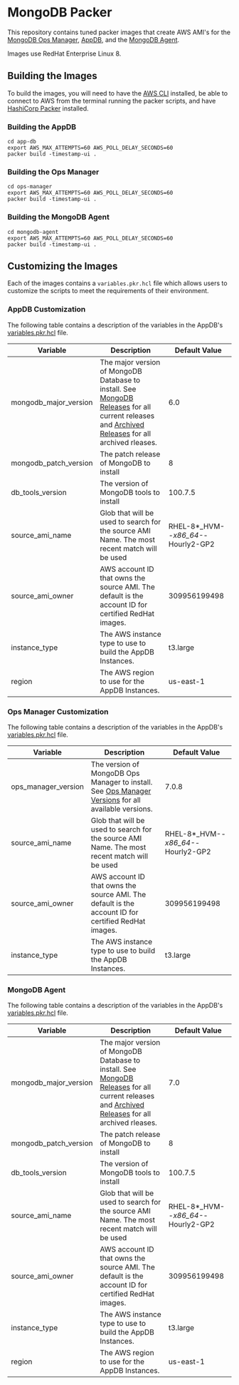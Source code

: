 # MongoDB Packer

This repository contains tuned packer images that create AWS AMI's for
the [MongoDB Ops Manager](https://www.mongodb.com/docs/ops-manager/current/), [AppDB](https://www.mongodb.com/docs/ops-manager/current/tutorial/prepare-backing-mongodb-instances/), and the [MongoDB Agent](https://www.mongodb.com/docs/ops-manager/current/tutorial/nav/mongodb-agent/).

Images use RedHat Enterprise Linux 8.

## Building the Images

To build the images, you will need to have the [AWS CLI](https://aws.amazon.com/cli/) installed, be able to connect to AWS from the terminal running the packer scripts, and have [HashiCorp Packer](https://www.packer.io) installed.

### Building the AppDB

```shell
cd app-db
export AWS_MAX_ATTEMPTS=60 AWS_POLL_DELAY_SECONDS=60
packer build -timestamp-ui .
```

### Building the Ops Manager

```shell
cd ops-manager
export AWS_MAX_ATTEMPTS=60 AWS_POLL_DELAY_SECONDS=60
packer build -timestamp-ui .
```

### Building the MongoDB Agent

```shell
cd mongodb-agent
export AWS_MAX_ATTEMPTS=60 AWS_POLL_DELAY_SECONDS=60
packer build -timestamp-ui .
```

## Customizing the Images

Each of the images contains a `variables.pkr.hcl` file which allows users to customize the scripts to meet the requirements of their environment.

### AppDB Customization

The following table contains a description of the variables in the AppDB's [variables.pkr.hcl](./app-db/variables.pkr.hcl) file.

| Variable | Description | Default Value |
|----------|----------|----------|
| mongodb_major_version | The major version of MongoDB Database to install. See [MongoDB Releases](https://www.mongodb.com/try/download/enterprise-advanced/releases) for all current releases and [Archived Releases](https://www.mongodb.com/try/download/enterprise-advanced/releases/archive) for all archived rleases. | 6.0 |
| mongodb_patch_version | The patch release of MongoDB to install | 8 |
| db_tools_version | The version of MongoDB tools to install | 100.7.5 |
| source_ami_name | Glob that will be used to search for the source AMI Name. The most recent match will be used | RHEL-8*_HVM-*-x86_64-*-Hourly2-GP2 |
| source_ami_owner | AWS account ID that owns the source AMI. The default is the account ID for certified RedHat images. | 309956199498 |
| instance_type | The AWS instance type to use to build the AppDB Instances. | t3.large |
| region | The AWS region to use for the AppDB Instances. | us-east-1 |

### Ops Manager Customization

The following table contains a description of the variables in the AppDB's [variables.pkr.hcl](./ops-manager/variables.pkr.hcl) file.

| Variable | Description | Default Value |
|----------|----------|----------|
| ops_manager_version | The version of MongoDB Ops Manager to install.  See [Ops Manager Versions](https://www.mongodb.com/try/download/ops-manager) for all available versions. | 7.0.8 |
| source_ami_name | Glob that will be used to search for the source AMI Name. The most recent match will be used | RHEL-8*_HVM-*-x86_64-*-Hourly2-GP2 |
| source_ami_owner | AWS account ID that owns the source AMI. The default is the account ID for certified RedHat images. | 309956199498 |
| instance_type | The AWS instance type to use to build the AppDB Instances. | t3.large |

### MongoDB Agent

The following table contains a description of the variables in the AppDB's [variables.pkr.hcl](./app-db/variables.pkr.hcl) file.

| Variable | Description | Default Value |
|----------|----------|----------|
| mongodb_major_version | The major version of MongoDB Database to install. See [MongoDB Releases](https://www.mongodb.com/try/download/enterprise-advanced/releases) for all current releases and [Archived Releases](https://www.mongodb.com/try/download/enterprise-advanced/releases/archive) for all archived rleases. | 7.0 |
| mongodb_patch_version | The patch release of MongoDB to install | 8 |
| db_tools_version | The version of MongoDB tools to install | 100.7.5 |
| source_ami_name | Glob that will be used to search for the source AMI Name. The most recent match will be used | RHEL-8*_HVM-*-x86_64-*-Hourly2-GP2 |
| source_ami_owner | AWS account ID that owns the source AMI. The default is the account ID for certified RedHat images. | 309956199498 |
| instance_type | The AWS instance type to use to build the AppDB Instances. | t3.large |
| region | The AWS region to use for the AppDB Instances. | us-east-1 |


